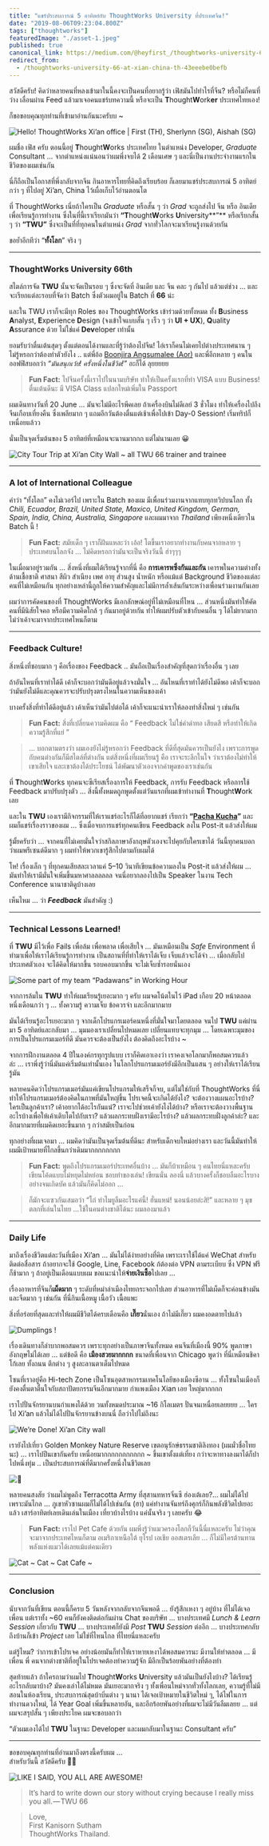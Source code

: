 ```yaml
---
title: "แชร์ประสบการณ์ 5 อาทิตย์กับ ThoughtWorks University ที่ประเทศจีน!"
date: "2019-08-06T09:23:04.800Z"
tags: ["thoughtworks"]
featuredImage: "./asset-1.jpeg"
published: true
canonical_link: https://medium.com/@heyfirst_/thoughtworks-university-66-at-xian-china-th-43eeebe0befb
redirect_from:
  - /thoughtworks-university-66-at-xian-china-th-43eeebe0befb
---
```


สวัสดีครับ! คิดว่าหลายคนที่หลงเข้ามาในนี้คงจะเป็นคนที่อยากรู้ว่า เฟิสมันไปทำไรที่จีน? หรือไม่ก็คนที่ว่าง เลื่อนผ่าน Feed แล้วมาเจอคนแชร์บทความนี้ หรือจะเป็น **T**hought**W**ork**er** ประเทศไทยเอง!

ก็ขอขอบคุณทุกท่านที่เข้ามาอ่านกันนะครับบ ~

![Hello! ThoughtWorks Xi’an office | First (TH), Sherlynn (SG), Aishah (SG)](./asset-1.jpeg)

ผมชื่อ เฟิส ครับ ตอนนี้อยู่ **T**hought**W**orks ประเทศไทย ในตำแหน่ง Developer, _Graduate_ Consultant … จากตำแหน่งแน่นอนว่าผมพึ่งจบได้ 2 เดือนเศษ ๆ และนี่เป็นงานประจำงานแรกในชีวิตของผมเช่นกัน

นี่ก็ถือเป็นโอกาสที่พึ่งกลับจากจีน กินอาหารไทยที่คิดถึงเรียบร้อย ก็เลยมาแชร์ประสบการณ์ 5 อาทิตย์กว่า ๆ ที่ไปอยู่ Xi’an, China ไว้เผื่อเก็บไว้อ่านตอนโต

ที่ ThoughtWorks เนี่ยถ้าใครเป็น _Graduate_ หรือสั้น ๆ ว่า _Grad_ จะถูกส่งไป จีน หรือ อินเดีย เพื่อเรียนรู้การทำงาน ซึ่งในที่นี้เราเรียกมันว่า **“T**hought**W**orks **U**niversity**”** หรือเรียกสั้น ๆ ว่า **“TWU”** ซึ่งจะเป็นที่ที่ทุกคนในตำแหน่ง _Grad_ จากทั่วโลกจะมาเรียนรู้งานด้วยกัน

ขอย้ำอีกทีว่า “**ทั้งโลก**” จริง ๆ

---

### ThoughtWorks University 66th

สไตล์การจัด **TWU** นั้นจะจัดเป็นรอบ ๆ ซึ่งจะจัดที่ อินเดีย และ จีน คละ ๆ กันไป แล้วแต่ช่วง … และจะเรียกแต่ละรอบที่จัดว่า Batch ซึ่งตัวผมอยู่ใน Batch ที่ **66** น่ะ

และใน TWU เราก็จะมีทุก Roles ของ ThoughtWorks เข้าร่วมด้วยทั้งหมด ทั้ง **B**usiness **A**nalyst, **E**xperience **D**esign (จงเข้าใจแบบสั้น ๆ เร็ว ๆ ว่า **UI + UX**), **Q**uality **A**ssurance ด้วย ไม่ใช่แค่ **Dev**eloper เท่านั้น

ยอมรับว่าตื่นเต้นสุดๆ ตั้งแต่ตอนได้งานและที่รู้ว่าต้องไปจีน! ไอ่เราก็คนไม่เคยไปต่างประเทศนาน ๆ ไม่รู้หรอกว่าต้องทำตัวยังไง .. แต่พี่อ้อ [Boonjira Angsumalee (Aor)](https://medium.com/u/69ce0838627f) และพี่อีกหลาย ๆ คนในออฟฟิสบอกว่า _“มันสนุกเว้ย! ครั้งหนึ่งในชีวิต!”_ อะก็ได้ ลุยยยยย

> **Fun Fact:** ไปจีนครั้งนี้เราไปในนามบริษัท ทำให้เป็นครั้งแรกที่ทำ VISA แบบ Business! ตื่นเต้นดีนะ มี VISA Class แปลกใหม่เพิ่มใน Passport

ผมเดินทางวันที่ 20 June … มันจะไม่มีอะไรพีคเลย ถ้าเครื่องบินไม่ดีเลย์ 3 ชั่วโมง ทำให้เครื่องไปถึงจีนเกือบเที่ยงคืน ซึ่งเพลียมาก ๆ แถมอีกวันต้องตื่นแต่เช้าเพื่อไปเข้า Day-0 Session! เริ่มทริปก็เหนื่อยแล้วว

นั่นเป็นจุดเริ่มต้นของ 5 อาทิตย์ที่เหมือนจะนานมากกก แต่ไม่นานเลย 😀

![**City Tour Trip** at **Xi’an City Wall** ~ all TWU 66 trainer and trainee](./asset-2.jpeg)

---

### A lot of International Colleague

คำว่า “ทั้งโลก” คงไม่เวอร์ไป เพราะใน Batch ของผม มีเพื่อนร่วมงานจากแทบทุกทวิปบนโลก ทั้ง _Chili, Ecuador, Brazil, United State, Maxico, United Kingdom, German, Spain, India, China, Australia, Singapore_ และผมมาจาก​ _Thailand_ เพียงหนึ่งเดียวใน Batch นี้ !

> **Fun Fact:** สมัยเด็ก ๆ เราก็ฝันแหละว่า เอ้อ! โตขึ้นเราอยากทำงานกับคนจากหลาย ๆ ประเทศบนโลกจัง … ไม่คิดหรอกว่ามันจะเป็นจริงวันนี้ ฮ่าๆๆๆ

ในเมื่อมาอยู่รวมกัน … สิ่งหนึ่งที่ผมได้เรียนรู้จากที่นี่ คือ **การเคารพซึ่งกันและกัน** เคารพในความต่างทั้งด้านเชื้อชาติ ศาสนา สีผิว สำเนียง เพศ อายุ ส่วนสูง น้ำหนัก หรือแม้แต่ Background ชีวิตของแต่ละคนที่ไม่เหมือนกัน ทุกอย่างเหล่านี้ถูกให้ความสำคัญและไม่มีการล้ำเส้นกันระหว่างเพื่อนร่วมงานกันเลย

ผมว่าการคัดคนของที่ ThoughtWorks มีเอกลักษณ์อยู่ที่ไม่เหมือนที่ไหน … ส่วนหนึ่งมันทำให้คัดคนที่มีนิสัยใจคอ หรือมีความคิดใกล้ ๆ กันมาอยู่ด้วยกัน ทำให้ผมปรับตัวเข้ากับคนอื่น ๆ ได้ไม่ยากมาก ไม่ว่าเค้าจะมาจากประเทศไหนก็ตาม

---

### Feedback Culture!

สิ่งหนึ่งที่ชอบมาก ๆ คือเรื่องของ Feedback .. มันถือเป็นเรื่องสำคัญที่สุดกว่าเรื่องอื่น ๆ เลย

ถ้าอันไหนที่เราทำได้ดี เค้าก็จะบอกว่ามันดีอยู่แล้วจงมั่นใจ … อันไหนที่เราทำได้ยังไม่ดีพอ เค้าก็จะบอกว่ามันยังไม่ดีและคุณควรจะปรับปรุงตรงไหนในความเห็นของเค้า

บางครั้งสิ่งที่ทำได้ดีอยู่แล้ว เค้าเห็นว่ามันไปต่อได้ เค้าก็จะแนะนำเราให้ลองทำสิ่งใหม่ ๆ เช่นกัน

> **Fun Fact:** สิ่งที่เปลี่ยนความคิดผม คือ “ Feedback ไม่ใช่คำด่าทอ เสียดสี หรือทำให้เกิดความรู้สึกที่แย่ ”

> … บอกตามตรงว่า ผมเองยังไม่รู้หรอกว่า Feedback ที่ดีที่สุดมันควรเป็นยังไง เพราะการพูดกับคนต่างกันก็มีสไตล์ที่ต่างกัน แต่สิ่งหนึ่งที่ผมเรียนรู้ คือ เราจะระลึกในใจ ว่าเราต้องไม่ทำให้เขาเสียใจ และเขาต้องได้ประโยชน์ ได้พัฒนาตัวเองจากคำพูดของเราเช่นกัน

ที่ **T**hought**W**orks ทุกคนจะซีเรียสเรื่องการให้ Feedback, การรับ Feedback หรือการใช้ Feedback มาปรับปรุงตัว … สิ่งนี้ทั้งหมดถูกพูดตั้งแต่วันแรกที่ผมเข้าทำงานที่ **T**hought**W**ork เลย

และใน **TWU** เองเรามีกิจกรรมที่ให้เราแชร์อะไรก็ได้ที่อยากแชร์ เรียกว่า **“**[**Pacha Kucha**](https://www.pechakucha.com/)**”** และผมก็แชร์เรื่องราวของผม … ซึ่งเมื่อจบการแชร์ทุกคนเขียน Feedback ลงใน Post-it แล้วส่งให้ผม

รู้มั้ยครับว่า … จากคนที่ไม่เคยมั่นใจว่าสกิลภาษาอังกฤษตัวเองจะไปคุยกับใครเขาได้ วันนี้ทุกคนบอกว่าผมพรีเซนต์ดีมาก ๆ ผมทำให้พวกเขารู้สึกไปตามกับผมได้

โห! เรื่องเล็ก ๆ ที่ทุกคนเสียสละเวลาแค่ 5–10 วินาทีเขียนข้อความลงใน Post-it แล้วส่งให้ผม … มันทำให้เรามีมั่นใจเพิ่มขึ้นมหาศาลลลลลล จนนี่อยากลองไปเป็น Speaker ในงาน Tech Conference นานาชาติดูบ้างเลย

เห็นไหม … ว่า **_Feedback_** มันสำคัญ​ :)

---

### Technical Lessons Learned!

ที่ **TWU** มีไว้เพื่อ Fails เพื่อล้ม เพื่อพลาด เพื่อเสียใจ … มันเหมือนเป็น _Safe_ Environment ที่ทำมาเพื่อให้เราได้เรียนรู้การทำงาน เป็นสถานที่ที่ทำให้เราได้เจ็บ เจ็บแล้วจะได้จำ … เมื่อกลับไปประเทศตัวเอง จะได้คิดให้มากขึ้น รอบคอบมากขึ้น จะไม่เจ็บซ้ำรอยนั่นเอง

![Some part of my team “Padawans” in Working Hour](./asset-3.jpeg)

จากการล้มใน **TWU** ทำให้ผมเรียนรู้เยอะมาก ๆ ครับ ผมจดโน้ตในไว้ iPad เกือบ 20 หน้าตลอดหนึ่งเดือนกว่า ๆ … ทั้งความรู้ ความเจ็บ ข้อควรจำ และอีกมากมาย

มันได้เรียนรู้อะไรเยอะมาก ๆ จากเด็กโปรแกรเมอร์คนหนึ่งที่มั่นใจมาโดยตลอด จนไป **TWU** แค่ผ่านมา 5 อาทิตย์และกลับมา … มุมมองเราเปลี่ยนไปหมดเลย เปลี่ยนแทบจะทุกมุม … โดยเฉพาะมุมของการเป็นโปรแกรมเมอร์ที่ดี มันควรจะต้องเป็นยังไง ต้องคิดถึงอะไรบ้าง ~

จากการฝึกงานตลอด 4 ปีในองค์กรทุกรูปแบบ เราก็คิดเอาเองว่า เราคงเจอโลกมาก็พอสมควรแล้วล่ะ … เราพึ่งรู้ว่านี่มันแค่เริ่มต้นเท่านั้นเอง ในโลกโปรแกรมเมอร์ยังมีอีกเป็นแสน ๆ อย่างให้เราได้เรียนรู้มัน

หลายคนคิดว่าโปรแกรมเมอร์มันแค่เขียนโปรแกรมให้เสร็จก็จบ, แต่ไม่ใช่กับที่ ThoughtWorks ที่นี่ทำให้โปรแกรมเมอร์ต้องคิดในภาพที่มันใหญ่ขึ้น โปรเจคนี้จะเกิดได้ยังไง? จะต้องวางแผนอะไรบ้าง? ใครเป็นลูกค้าเรา? เค้าอยากได้อะไรกันแน่? เราจะไปช่วยเค้ายังไงได้บ้าง? หรือเราจะต้องวางพื้นฐานอะไรบ้างเพื่อให้เค้าเติบโตไปกับเรา? แล้วผลกระทบฝั่งเรามีอะไรบ้าง? แล้วผลกระทบฝั่งลูกค้าล่ะ? และอีกมากมายที่ผมคิดเยอะขึ้นมาก ๆ กว่าสมัยเป็นก่อน

ทุกอย่างที่ผมเจอมา … ผมคิดว่ามันเป็นจุดเริ่มต้นที่ดีนะ สำหรับเด็กจบใหม่อย่างเรา และวันนี้มันทำให้ผมมีเป้าหมายที่ไกลขึ้นกว่าเดิมมากกกกกกกก

> **Fun Fact:** พูดถึงโปรแกรมเมอร์ประเทศอื่นบ้าง … มันก็บ้าเหมือน ๆ คนไทยนี่แหละครับ เขียนโค้ดแบบไม่หยุดไม่หย่อน ชอบทำของเล่น! เขียนนั่น ลองนี่ แล้วบางครั้งก็ชอบลืมอะไรบางอย่างจนเกิดบัค แล้วมันก็คิดไม่ออก …

> ก็มักจะแซวกันเสมอว่า “โถ่ ทำไมยูลืมอะไรแค่นี้! ฮั่นแหน่! นอนน้อยล่ะสิ!” และหลาย ๆ มุขตลกที่เล่นในไทย …ใช้ในคนต่างชาติได้นะ ผมลองมาแล้ว

---

### Daily Life

มาถึงเรื่องชีวิตแต่ละวันที่เมือง Xi’an … มันไม่ได้ง่ายอย่างที่คิด เพราะเราใช้ได้แค่ WeChat สำหรับติดต่อสื่อสาร ถ้าอยากจะใช้ Google, Line, Facebook ก้ต้องต่อ VPN ตามระเบียบ ซึ่ง VPN ฟรีก็ช้ามาก ๆ ถ้าอยู่เป็นเดือนแบบผม ขอแนะนำให้**จ่ายเงินซื้อ**ไปเลย …

เรื่องอาหารที่จีนก็**เผ็ดมาก** ๆ ระดับที่หม่าล่าเมืองไทยกระจอกไปเลย ส่วนอาหารที่ไม่เผ็ดก็จะค่อนข้างมันและจืดมาก ๆ เช่นกัน ที่นี่กินเนื้อหมู เนื้อวัว เนื้อแพะ

สิ่งที่อร่อยที่สุดและทำให้ผมมีชีวิตได้ครบเดือนคือ **เกี๊ยว**นั่นเอง ถ้าไม่มีเกี๊ยว ผมคงอดตายไปแล้ว

![Dumplings !](./asset-4.jpeg)

เรื่องเดินทางก็ลำบากพอสมควร เพราะทุกอย่างเป็นภาษาจีนทั้งหมด คนจีนที่เมืองนี้ 90% พูดภาษาอังกฤษไม่ได้เลย … แต่ข้อดี คือ **เมืองสวยมากกกก** ขนาดที่เพื่อนจาก Chicago พูดว่า ที่นี่เหมือนชิคาโก้เลย ทั้งถนน ตึกต่าง ๆ สูงละลานตาเต็มไปหมด

โซนที่เราอยู่คือ Hi-tech Zone เป็นโซนอุตสาหกรรมเทคโนโลยีของเมืองซีอาน … ทั้งโซนในเมืองก็ยังคงตื่นตาตื่นใจกับสถาปัตยกรรมจีนอีกมากมาย กำแพงเมือง Xian เอย ใหญ่มากกกก

เราไปปั่นจักรยานบนกำแพงได้ด้วย วนทั้งหมดประมาณ ~16 กิโลเมตร ปั่นจนเหนื่อยเลยยยย … ใครไป Xi’an แล้วไม่ได้ไปปั่นจักรยานข้างบนนี่ ถือว่าไปไม่ถึงนะ

![**We’re Done!** Xi’an City wall](./asset-5.jpeg)

เรายังไปเที่ยว Golden Monkey Nature Reserve เขตอนุรักษ์ธรรมชาติลิงทอง (ผมมั่วชื่อไทยนะ) … เราไปปีนเขากันครับ เหนื่อยมากกกกกกกกกกก ~ ขึ้นเขาตั้งแต่เที่ยง กว่าจะหาทางลงมาได้ก็ปาไปหนึ่งทุ่ม .. เป็นประสบการณ์ที่ดีมากครั้งหนึ่งในชีวิตเลย

![🌹](./asset-6.jpeg)

หลายคนสงสัย ว่าผมไม่พูดถึง Terracotta Army ที่สุสานทหารจิ๋นซี ฮ่องเต้เลย?… ผมไม่ได้ไป เพราะมันไกล … ภูเขาหัวซานผมก็ไม่ได้ไปเช่นกัน (ฮา) แค่ทำงานจันทร์ถึงศุกร์ก็กินพลังชีวิตไปเยอะแล้ว เสาร์อาทิตย์เลยเดินเล่นในเมือง เที่ยวบ้างไรบ้าง แค่นั้นจริง ๆ เลยครับ 😂

> **Fun Fact:** เราไป Pet Cafe ด้วยกัน ผมพึ่งรู้ว่าแมวครองโลกก็วันนี้นี่แหละครับ ไม่ว่าคุณจะมาจากประเทศไหนก็ตาม อเมริกาเหนือใต้ ยุโรป เอเชีย ออสเตรเลีย … ก็ไม่มีใครต้านทานพลังแห่งแมวได้เลยแม้แต่คนเดียว

![Cat ~ Cat ~ Cat Cafe ~](./asset-7.jpeg)

---

### Conclusion

นับจากวันที่เขียน ตอนนี้ก็ครบ 5 วันหลังจากกลับจากจีนพอดี … ยังรู้สึกเหงา ๆ อยู่บ้าง ที่ไม่ได้เจอเพื่อน แต่เราทั้ง ~60 คนก็ยังคงติดต่อกันผ่าน Chat ของบริษัท … บางประเทศมี _Lunch & Learn_ _Session_ เกี่ยวกับ **TWU** … บางประเทศก็ยังมี _Post_ **TWU** _Session_ ต่ออีก … บางประเทศกลับถึงบ้านก็เข้า _Project_ เลย ไม่ใช่ที่ไหนไกล ที่ไทยนี่แหละครับ

แต่รู้ไหม? ว่าการเข้าโปรเจค อย่างน้อยมันก็ทำให้เราหายเหงาได้พอสมควรนะ มีงานให้ทำตลอด … มีเพื่อน พี่ คนจากต่างชาติที่อยู่ในโปรเจคต้องทำความรู้จัก มีอีกเป็นร้อยพันอย่างที่ต้องทำ

สุดท้ายแล้ว ถ้าใครถามว่าผมไป **T**hought**W**orks **U**niversity แล้วมันเป็นยังไงบ้าง? ได้เรียนรู้อะไรกลับมาบ้าง? มันคงเล่าได้ไม่หมด มันเยอะมากจริง ๆ ทั้งเพื่อนใหม่จากทั่วทั้งโลกเลย, ความรู้ที่ไม่มีสอนในห้องเรียน, ประสบการณ์สุดบ้าบิ่นต่าง ๆ นานา ได้เจอเป้าหมายในชีวิตใหม่ ๆ, ได้ไฟในการทำงานดวงใหม่, ได้ Year Goal เพิ่มขึ้นหลายอัน, และอีกร้อยพันอย่างที่ผมจะไม่มีวันลืมเลยย … แต่ผมจะสรุปสั้น ๆ เพียงประโยค ผมจะขอบอกว่า

“ตัวผมเองได้ไป **TWU** ในฐานะ Developer และผมกลับมาในฐานะ Consultant ครับ​”

---

ขอขอบคุณทุกท่านที่อ่านมาถึงตรงนี้ครับผม …   
สำหรับวันนี้ สวัสดีครับ 🙏🏻

![LIKE I SAID, YOU ALL ARE **AWESOME!**](./asset-8.jpeg)

> It’s hard to write down our story without crying because I really miss you all. — TWU 66

> Love,  
> First Kanisorn Sutham  
> ThoughtWorks Thailand.
